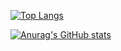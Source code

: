 [![Top Langs](https://github-readme-stats.vercel.app/api/top-langs/?username=anuraghazra&layout=compact)](https://github.com/anuraghazra/github-readme-stats)

[![Anurag's GitHub stats](https://github-readme-stats.vercel.app/api?username=MarouaneSH&hide=prs,contribs,issues&theme=dracula&count_private=true&show_icons=true)](https://github.com/anuraghazra/github-readme-stats)
